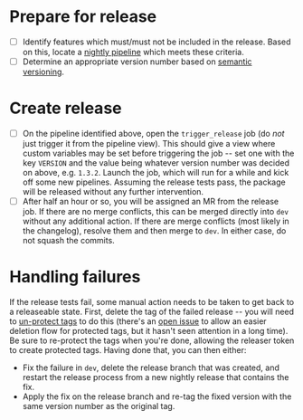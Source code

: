 # Prepare for release
- [ ] Identify features which must/must not be included in the release.
      Based on this, locate a [nightly pipeline](https://gitlab.com/tumult-labs/analytics/-/pipelines?page=1&scope=all&source=schedule) which meets these criteria.
- [ ] Determine an appropriate version number based on [semantic versioning](https://semver.org).

# Create release
- [ ] On the pipeline identified above, open the `trigger_release` job (do _not_ just trigger it from the pipeline view).
      This should give a view where custom variables may be set before triggering the job -- set one with the key `VERSION` and the value being whatever version number was decided on above, e.g. `1.3.2`.
      Launch the job, which will run for a while and kick off some new pipelines.
      Assuming the release tests pass, the package will be released without any further intervention.
- [ ] After half an hour or so, you will be assigned an MR from the release job.
      If there are no merge conflicts, this can be merged directly into `dev` without any additional action.
      If there are merge conflicts (most likely in the changelog), resolve them and then merge to `dev`.
      In either case, do not squash the commits.

# Handling failures
If the release tests fail, some manual action needs to be taken to get back to a releaseable state.
First, delete the tag of the failed release -- you will need to [un-protect tags](https://gitlab.com/tumult-labs/analytics/-/settings/repository#js-protected-tags-settings) to do this (there's an [open issue](https://gitlab.com/gitlab-org/gitlab/-/issues/20807) to allow an easier deletion flow for protected tags, but it hasn't seen attention in a long time).
Be sure to re-protect the tags when you're done, allowing the releaser token to create protected tags.
Having done that, you can then either:
- Fix the failure in `dev`, delete the release branch that was created, and restart the release process from a new nightly release that contains the fix.
- Apply the fix on the release branch and re-tag the fixed version with the same version number as the original tag.
